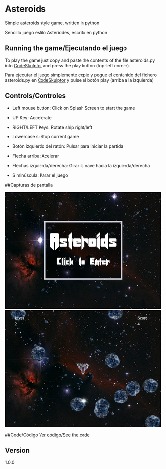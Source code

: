 # Asteroids

Simple asteroids style game, written in python

Sencillo juego estilo Asteriodes, escrito en python

## Running the game/Ejecutando el juego

To play the game just copy and paste the contents of the file asteroids.py into [CodeSkulptor](http://www.codeskulptor.org) and press the play button (top-left corner).

Para ejecutar el juego simplemente copie y pegue el contenido del fichero asteroids.py en [CodeSkulptor](http://www.codeskulptor.org) y pulse el botón play (arriba a la izquierda)

## Controls/Controles
* Left mouse button: Click on Splash Screen to start the game
* UP Key: Accelerate
* RIGHT/LEFT Keys: Rotate ship right/left
* Lowercase s: Stop current game


* Botón izquierdo del ratón: Pulsar para iniciar la partida
* Flecha arriba: Acelerar
* Flechas izquierda/derecha: Girar la nave hacia la izquierda/derecha
* S minúscula: Parar el juego

##Capturas de pantalla

![](https://raw.githubusercontent.com/BegoUrsus/asteroids/master/intro.png) ![](https://raw.githubusercontent.com/BegoUrsus/asteroids/master/juego.png)

##Code/Código
[Ver código/See the code](https://github.com/BegoUrsus/asteroids/blob/master/asteroids.py)

## Version

1.0.0


